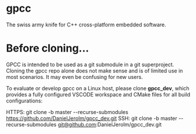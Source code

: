 # gpcc
The swiss army knife for C++ cross-platform embedded software.

# Before cloning...
GPCC is intended to be used as a git submodule in a git superproject. Cloning the gpcc repo alone does not make sense
and is of limited use in most scenarios. It may even be confusing for new users.

To evaluate or develop gpcc on a Linux host, please clone __gpcc_dev__, which provides a fully configured VSCODE
workspace and CMake files for all build configurations:

HTTPS: git clone -b master --recurse-submodules https://github.com/DanielJerolm/gpcc_dev.git
SSH: git clone -b master --recurse-submodules git@github.com:DanielJerolm/gpcc_dev.git
